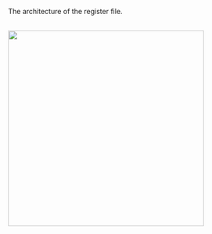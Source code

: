The architecture of the register file.


<br>
<img height="400" src=http://i.imgur.com/DgNFPGM.png />
<br>
